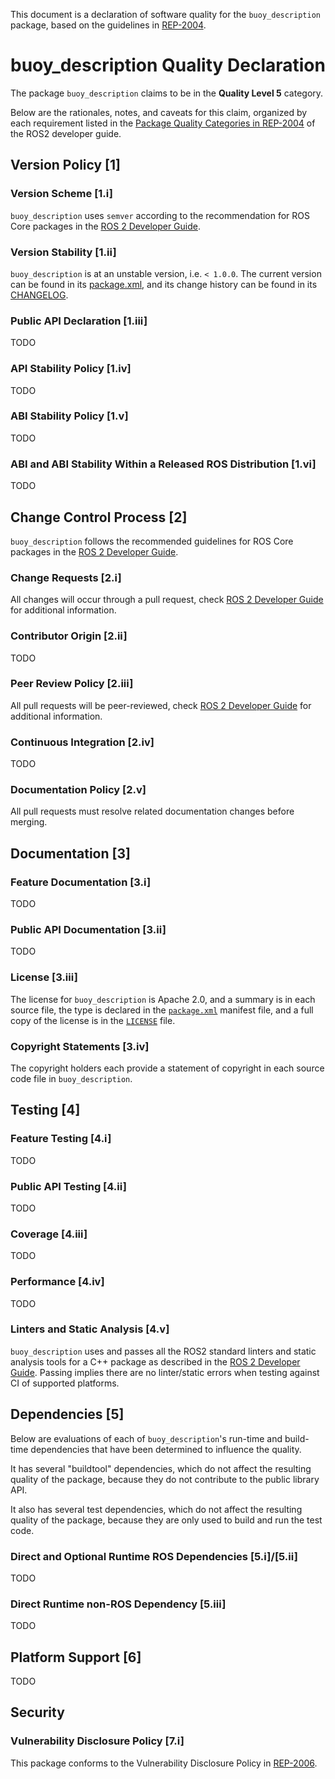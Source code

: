 This document is a declaration of software quality for the `buoy_description` package, based on the guidelines in [REP-2004](https://www.ros.org/reps/rep-2004.html).

# buoy_description Quality Declaration

The package `buoy_description` claims to be in the **Quality Level 5** category.

Below are the rationales, notes, and caveats for this claim, organized by each requirement listed in the [Package Quality Categories in REP-2004](https://index.ros.org/doc/ros2/Contributing/Developer-Guide/#package-quality-categories) of the ROS2 developer guide.

## Version Policy [1]

### Version Scheme [1.i]

`buoy_description` uses `semver` according to the recommendation for ROS Core packages in the [ROS 2 Developer Guide](https://index.ros.org/doc/ros2/Contributing/Developer-Guide/#versioning).

### Version Stability [1.ii]

`buoy_description` is at an unstable version, i.e. `< 1.0.0`.
The current version can be found in its [package.xml](package.xml), and its change history can be found in its [CHANGELOG](CHANGELOG.rst).

### Public API Declaration [1.iii]

TODO

### API Stability Policy [1.iv]

TODO

### ABI Stability Policy [1.v]

TODO

### ABI and ABI Stability Within a Released ROS Distribution [1.vi]

TODO

## Change Control Process [2]

`buoy_description` follows the recommended guidelines for ROS Core packages in the [ROS 2 Developer Guide](https://index.ros.org/doc/ros2/Contributing/Developer-Guide/#change-control-process).

### Change Requests [2.i]

All changes will occur through a pull request, check [ROS 2 Developer Guide](https://index.ros.org/doc/ros2/Contributing/Developer-Guide/#change-control-process) for additional information.

### Contributor Origin [2.ii]

TODO

### Peer Review Policy [2.iii]

All pull requests will be peer-reviewed, check [ROS 2 Developer Guide](https://index.ros.org/doc/ros2/Contributing/Developer-Guide/#change-control-process) for additional information.

### Continuous Integration [2.iv]

TODO

###  Documentation Policy [2.v]

All pull requests must resolve related documentation changes before merging.

## Documentation [3]

### Feature Documentation [3.i]

TODO

### Public API Documentation [3.ii]

TODO

### License [3.iii]

The license for `buoy_description` is Apache 2.0, and a summary is in each source file, the type is declared in the [`package.xml`](./package.xml) manifest file, and a full copy of the license is in the [`LICENSE`](../LICENSE) file.

### Copyright Statements [3.iv]

The copyright holders each provide a statement of copyright in each source code file in `buoy_description`.

## Testing [4]

### Feature Testing [4.i]

TODO

### Public API Testing [4.ii]

TODO

### Coverage [4.iii]

TODO

### Performance [4.iv]

TODO

### Linters and Static Analysis [4.v]

`buoy_description` uses and passes all the ROS2 standard linters and static analysis tools for a C++ package as described in the [ROS 2 Developer Guide](https://index.ros.org/doc/ros2/Contributing/Developer-Guide/#linters-and-static-analysis). Passing implies there are no linter/static errors when testing against CI of supported platforms.

## Dependencies [5]

Below are evaluations of each of `buoy_description`'s run-time and build-time dependencies that have been determined to influence the quality.

It has several "buildtool" dependencies, which do not affect the resulting quality of the package, because they do not contribute to the public library API.

It also has several test dependencies, which do not affect the resulting quality of the package, because they are only used to build and run the test code.

### Direct and Optional Runtime ROS Dependencies [5.i]/[5.ii]

TODO

### Direct Runtime non-ROS Dependency [5.iii]

TODO

## Platform Support [6]

TODO

## Security

### Vulnerability Disclosure Policy [7.i]

This package conforms to the Vulnerability Disclosure Policy in [REP-2006](https://www.ros.org/reps/rep-2006.html).
